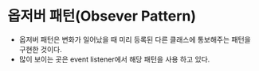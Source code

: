 # 옵저버 패턴(Obsever Pattern)

- 옵저버 패턴은 변화가 일어났을 때 미리 등록된 다른 클래스에 통보해주는 패턴을 구현한 것이다.
- 많이 보이는 곳은 event listener에서 해당 패턴을 사용 하고 있다.